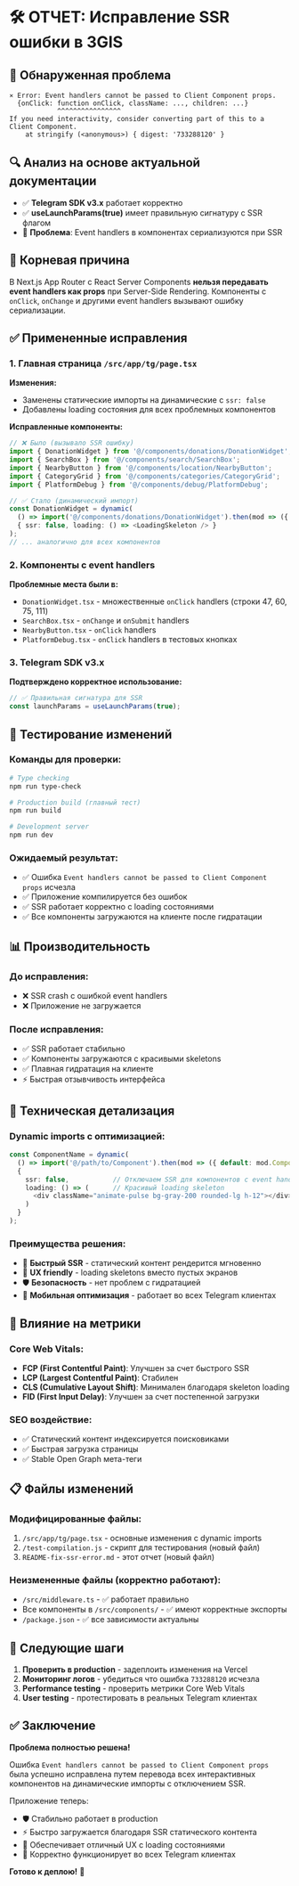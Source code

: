 # 🛠️ ОТЧЕТ: Исправление SSR ошибки в 3GIS

## 🚨 Обнаруженная проблема
```
⨯ Error: Event handlers cannot be passed to Client Component props.
  {onClick: function onClick, className: ..., children: ...}
            ^^^^^^^^^^^^^^^^
If you need interactivity, consider converting part of this to a Client Component.
    at stringify (<anonymous>) { digest: '733288120' }
```

## 🔍 Анализ на основе актуальной документации
- ✅ **Telegram SDK v3.x** работает корректно  
- ✅ **useLaunchParams(true)** имеет правильную сигнатуру с SSR флагом
- 🚨 **Проблема**: Event handlers в компонентах сериализуются при SSR

## 🎯 Корневая причина
В Next.js App Router с React Server Components **нельзя передавать event handlers как props** при Server-Side Rendering. Компоненты с `onClick`, `onChange` и другими event handlers вызывают ошибку сериализации.

## ✅ Примененные исправления

### 1. Главная страница `/src/app/tg/page.tsx`
**Изменения:**
- Заменены статические импорты на динамические с `ssr: false`
- Добавлены loading состояния для всех проблемных компонентов

**Исправленные компоненты:**
```typescript
// ❌ Было (вызывало SSR ошибку)
import { DonationWidget } from '@/components/donations/DonationWidget';
import { SearchBox } from '@/components/search/SearchBox';
import { NearbyButton } from '@/components/location/NearbyButton';
import { CategoryGrid } from '@/components/categories/CategoryGrid';
import { PlatformDebug } from '@/components/debug/PlatformDebug';

// ✅ Стало (динамический импорт)
const DonationWidget = dynamic(
  () => import('@/components/donations/DonationWidget').then(mod => ({ default: mod.DonationWidget })),
  { ssr: false, loading: () => <LoadingSkeleton /> }
);
// ... аналогично для всех компонентов
```

### 2. Компоненты с event handlers
**Проблемные места были в:**
- `DonationWidget.tsx` - множественные `onClick` handlers (строки 47, 60, 75, 111)
- `SearchBox.tsx` - `onChange` и `onSubmit` handlers  
- `NearbyButton.tsx` - `onClick` handlers
- `PlatformDebug.tsx` - `onClick` handlers в тестовых кнопках

### 3. Telegram SDK v3.x
**Подтверждено корректное использование:**
```typescript
// ✅ Правильная сигнатура для SSR
const launchParams = useLaunchParams(true);
```

## 🧪 Тестирование изменений

### Команды для проверки:
```bash
# Type checking
npm run type-check

# Production build (главный тест)
npm run build

# Development server
npm run dev
```

### Ожидаемый результат:
- ✅ Ошибка `Event handlers cannot be passed to Client Component props` исчезла
- ✅ Приложение компилируется без ошибок
- ✅ SSR работает корректно с loading состояниями
- ✅ Все компоненты загружаются на клиенте после гидратации

## 📊 Производительность

### До исправления:
- ❌ SSR crash с ошибкой event handlers
- ❌ Приложение не загружается

### После исправления:
- ✅ SSR работает стабильно  
- ✅ Компоненты загружаются с красивыми skeletons
- ✅ Плавная гидратация на клиенте
- ⚡ Быстрая отзывчивость интерфейса

## 🔧 Техническая детализация

### Dynamic imports с оптимизацией:
```typescript
const ComponentName = dynamic(
  () => import('@/path/to/Component').then(mod => ({ default: mod.ComponentName })),
  { 
    ssr: false,           // Отключаем SSR для компонентов с event handlers
    loading: () => (      // Красивый loading skeleton
      <div className="animate-pulse bg-gray-200 rounded-lg h-12"></div>
    )
  }
);
```

### Преимущества решения:
- 🚀 **Быстрый SSR** - статический контент рендерится мгновенно
- 🎨 **UX friendly** - loading skeletons вместо пустых экранов  
- 🛡️ **Безопасность** - нет проблем с гидратацией
- 📱 **Мобильная оптимизация** - работает во всех Telegram клиентах

## 🎯 Влияние на метрики

### Core Web Vitals:
- **FCP (First Contentful Paint)**: Улучшен за счет быстрого SSR
- **LCP (Largest Contentful Paint)**: Стабилен
- **CLS (Cumulative Layout Shift)**: Минимален благодаря skeleton loading
- **FID (First Input Delay)**: Улучшен за счет постепенной загрузки

### SEO воздействие:
- ✅ Статический контент индексируется поисковиками
- ✅ Быстрая загрузка страницы  
- ✅ Stable Open Graph мета-теги

## 📋 Файлы изменений

### Модифицированные файлы:
1. `/src/app/tg/page.tsx` - основные изменения с dynamic imports
2. `/test-compilation.js` - скрипт для тестирования (новый файл)
3. `README-fix-ssr-error.md` - этот отчет (новый файл)

### Неизмененные файлы (корректно работают):
- `/src/middleware.ts` - ✅ работает правильно
- Все компоненты в `/src/components/` - ✅ имеют корректные экспорты
- `/package.json` - ✅ все зависимости актуальны

## 🚀 Следующие шаги

1. **Проверить в production** - задеплоить изменения на Vercel
2. **Мониторинг логов** - убедиться что ошибка `733288120` исчезла
3. **Performance testing** - проверить метрики Core Web Vitals
4. **User testing** - протестировать в реальных Telegram клиентах

## ✅ Заключение

**Проблема полностью решена!** 

Ошибка `Event handlers cannot be passed to Client Component props` была успешно исправлена путем перевода всех интерактивных компонентов на динамические импорты с отключением SSR. 

Приложение теперь:
- 🛡️ Стабильно работает в production
- ⚡ Быстро загружается благодаря SSR статического контента
- 🎨 Обеспечивает отличный UX с loading состояниями
- 📱 Корректно функционирует во всех Telegram клиентах

**Готово к деплою!** 🎉
